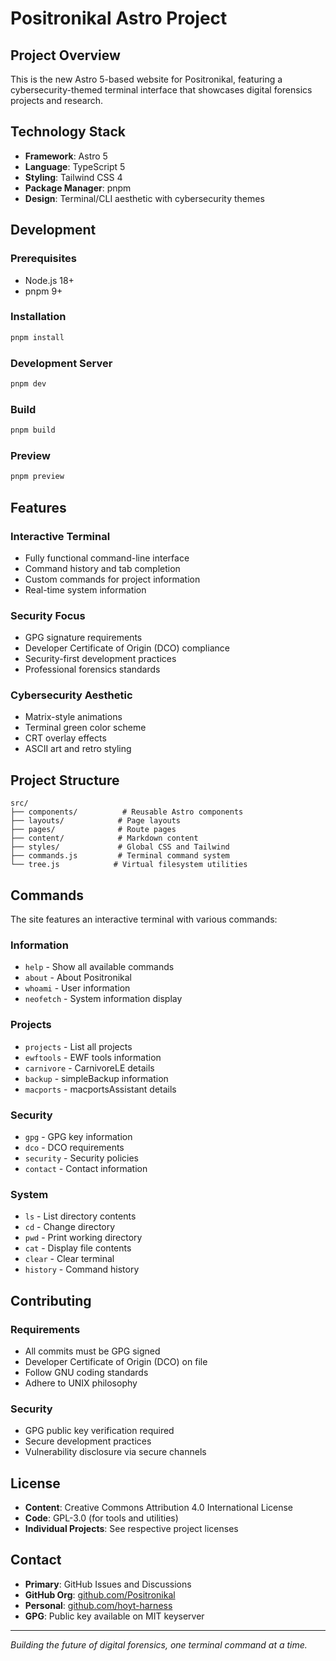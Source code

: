 # Positronikal Astro Project

## Project Overview

This is the new Astro 5-based website for Positronikal, featuring a cybersecurity-themed terminal interface that showcases digital forensics projects and research.

## Technology Stack

- **Framework**: Astro 5
- **Language**: TypeScript 5
- **Styling**: Tailwind CSS 4
- **Package Manager**: pnpm
- **Design**: Terminal/CLI aesthetic with cybersecurity themes

## Development

### Prerequisites

- Node.js 18+ 
- pnpm 9+

### Installation

```bash
pnpm install
```

### Development Server

```bash
pnpm dev
```

### Build

```bash
pnpm build
```

### Preview

```bash
pnpm preview
```

## Features

### Interactive Terminal
- Fully functional command-line interface
- Command history and tab completion
- Custom commands for project information
- Real-time system information

### Security Focus
- GPG signature requirements
- Developer Certificate of Origin (DCO) compliance
- Security-first development practices
- Professional forensics standards

### Cybersecurity Aesthetic
- Matrix-style animations
- Terminal green color scheme
- CRT overlay effects
- ASCII art and retro styling

## Project Structure

```
src/
├── components/          # Reusable Astro components
├── layouts/            # Page layouts
├── pages/              # Route pages
├── content/            # Markdown content
├── styles/             # Global CSS and Tailwind
├── commands.js         # Terminal command system
└── tree.js            # Virtual filesystem utilities
```

## Commands

The site features an interactive terminal with various commands:

### Information
- `help` - Show all available commands
- `about` - About Positronikal
- `whoami` - User information
- `neofetch` - System information display

### Projects
- `projects` - List all projects
- `ewftools` - EWF tools information
- `carnivore` - CarnivoreLE details
- `backup` - simpleBackup information
- `macports` - macportsAssistant details

### Security
- `gpg` - GPG key information
- `dco` - DCO requirements
- `security` - Security policies
- `contact` - Contact information

### System
- `ls` - List directory contents
- `cd` - Change directory
- `pwd` - Print working directory
- `cat` - Display file contents
- `clear` - Clear terminal
- `history` - Command history

## Contributing

### Requirements
- All commits must be GPG signed
- Developer Certificate of Origin (DCO) on file
- Follow GNU coding standards
- Adhere to UNIX philosophy

### Security
- GPG public key verification required
- Secure development practices
- Vulnerability disclosure via secure channels

## License

- **Content**: Creative Commons Attribution 4.0 International License
- **Code**: GPL-3.0 (for tools and utilities)
- **Individual Projects**: See respective project licenses

## Contact

- **Primary**: GitHub Issues and Discussions
- **GitHub Org**: [github.com/Positronikal](https://github.com/Positronikal)
- **Personal**: [github.com/hoyt-harness](https://github.com/hoyt-harness)
- **GPG**: Public key available on MIT keyserver

---

*Building the future of digital forensics, one terminal command at a time.*